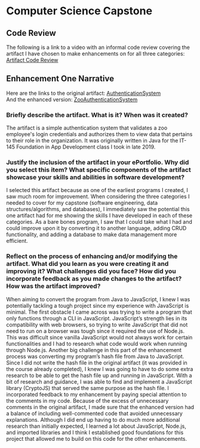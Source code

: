 # Computer Science Capstone

## Code Review
The following is a link to a video with an informal code review covering the artifact I have chosen to make enhancements on for all three categories: [Artifact Code Review](https://youtu.be/KvFRfy7cGxg)

## Enhancement One Narrative
Here are the links to the original artifact: [AuthenticationSystem](https://github.com/melissa-rodriguez5/melissa-rodriguez5.github.io/blob/main/AuthenticationSystem.zip)<br/>
And the enhanced version: [ZooAuthenticationSystem](https://github.com/melissa-rodriguez5/melissa-rodriguez5.github.io/tree/main/ZooAuthenticationSystem)

### Briefly describe the artifact. What is it? When was it created?
The artifact is a simple authentication system that validates a zoo employee's login credentials and authorizes them to view data that pertains to their role in the organization. It was originally written in Java for the IT-145 Foundation in App Development class I took in late 2019.

### Justify the inclusion of the artifact in your ePortfolio. Why did you select this item? What specific components of the artifact showcase your skills and abilities in software development?
I selected this artifact because as one of the earliest programs I created, I saw much room for improvement. When considering the three categories I needed to cover for my capstone (software engineering, data structures/algorithms, and databases), I immediately saw the potential this one artifact had for me showing the skills I have developed in each of these categories. As a bare bones program, I saw that I could take what I had and could improve upon it by converting it to another language, adding CRUD functionality, and adding a database to make data management more efficient.

### Reflect on the process of enhancing and/or modifying the artifact. What did you learn as you were creating it and improving it? What challenges did you face? How did you incorporate feedback as you made changes to the artifact? How was the artifact improved? 
When aiming to convert the program from Java to JavaScript, I knew I was potentially tackling a tough project since my experience with JavaScript is minimal. The first obstacle I came across was trying to write a program that only functions through a CLI in JavaScript. JavaScript’s strength lies in its compatibility with web browsers, so trying to write JavaScript that did not need to run on a browser was tough since it required the use of Node.js. This was difficult since vanilla JavaScript would not always work for certain functionalities and I had to research what code would work when running through Node.js. Another big challenge in this part of the enhancement process was converting my program’s hash file from Java to JavaScript. Since I did not write the hash file in the original artifact (it was provided in the course already completed), I knew I was going to have to do some extra research to be able to get the hash file up and running in JavaScript. With a bit of research and guidance, I was able to find and implement a JavaScript library (CryptoJS) that served the same purpose as the hash file. I incorporated feedback to my enhancement by paying special attention to the comments in my code. Because of the excess of unnecessary comments in the original artifact, I made sure that the enhanced version had a balance of including well-commented code that avoided unnecessary explanations. Although I did end up having to do much more additional research than initially expected, I learned a lot about JavaScript, Node.js, and imported libraries and I think I established good foundations for this project that allowed me to build on this code for the other enhancements.
